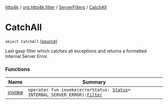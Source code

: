 [http4k](../../../index.md) / [org.http4k.filter](../../index.md) / [ServerFilters](../index.md) / [CatchAll](./index.md)

# CatchAll

`object CatchAll` [(source)](https://github.com/http4k/http4k/blob/master/http4k-core/src/main/kotlin/org/http4k/filter/ServerFilters.kt#L213)

Last gasp filter which catches all exceptions and returns a formatted Internal Server Error.

### Functions

| Name | Summary |
|---|---|
| [invoke](invoke.md) | `operator fun invoke(errorStatus: `[`Status`](../../../org.http4k.core/-status/index.md)` = INTERNAL_SERVER_ERROR): `[`Filter`](../../../org.http4k.core/-filter/index.md) |
